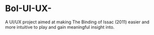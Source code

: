 # BoI-UI-UX-
A UI/UX project aimed at making The Binding of Issac (2011) easier and more intuitive to play and gain meaningful insight into.
